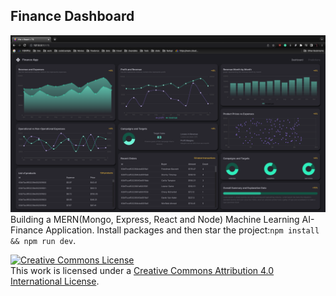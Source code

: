 ## Finance Dashboard
![Finance Dashboard](financeDashboard.png)
Building a MERN(Mongo, Express, React and Node) Machine Learning AI-Finance Application.
Install packages and then star the project:`npm install && npm run dev`.

<a rel="license" href="http://creativecommons.org/licenses/by/4.0/"><img alt="Creative Commons License" style="border-width:0" src="https://i.creativecommons.org/l/by/4.0/88x31.png" /></a><br />This work is licensed under a <a rel="license" href="http://creativecommons.org/licenses/by/4.0/">Creative Commons Attribution 4.0 International License</a>.
